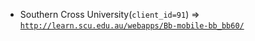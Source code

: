  - Southern Cross University(`client_id=91`) => [`http://learn.scu.edu.au/webapps/Bb-mobile-bb_bb60/`](http://learn.scu.edu.au/webapps/Bb-mobile-bb_bb60/)
